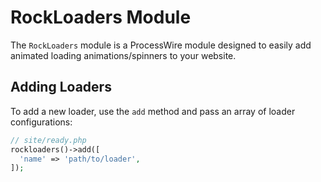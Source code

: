 # RockLoaders Module

The `RockLoaders` module is a ProcessWire module designed to easily add animated loading animations/spinners to your website.

## Adding Loaders

To add a new loader, use the `add` method and pass an array of loader configurations:

```php
// site/ready.php
rockloaders()->add([
  'name' => 'path/to/loader',
]);
```
